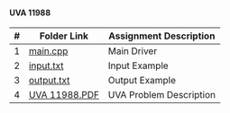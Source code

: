 #### UVA 11988
|   #   | Folder Link | Assignment Description |
| :---: | ----------- | ---------------------- |
|   1   |<a href="https://github.com/LandenSJones/4883-Programming_Techniques-Jones/tree/master/Assignments/P03/540/main.cpp">main.cpp</a>|Main Driver|
|   2   |<a href="https://github.com/LandenSJones/4883-Programming_Techniques-Jones/tree/master/Assignments/P03/540/input.txt">input.txt</a>|Input Example|
|   3   |<a href="https://github.com/LandenSJones/4883-Programming_Techniques-Jones/tree/master/Assignments/P03/540/output.txt">output.txt</a>|Output Example|
|   4   |<a href="https://github.com/LandenSJones/4883-Programming_Techniques-Jones/blob/master/Assignments/P03/11988/UVA%2011988.pdf">UVA 11988.PDF</a>|UVA Problem Description|
